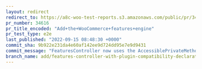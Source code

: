 ```yaml
---
layout: redirect
redirect_to: https://a8c-woo-test-reports.s3.amazonaws.com/public/pr/34616/e2e/index.html
pr_number: 34616
pr_title_encoded: "Add+the+WooCommerce+features+engine"
pr_test_type: e2e
last_published: "2022-09-15 08:48:30 +0000"
commit_sha: 9b922e231da4e60af142ee9d724dd95e7e9d9431
commit_message: "FeaturesController now uses the AccessiblePrivateMethods trait"
branch_name: add/features-controller-with-plugin-compatibility-declaration
---
```

